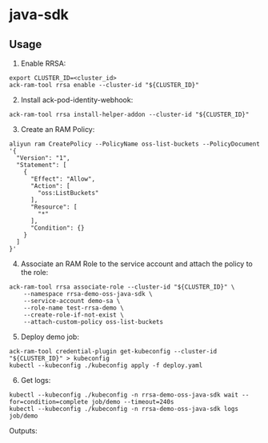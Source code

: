# java-sdk

## Usage

1. Enable RRSA:

```
export CLUSTER_ID=<cluster_id>
ack-ram-tool rrsa enable --cluster-id "${CLUSTER_ID}"
```

2. Install ack-pod-identity-webhook:

```
ack-ram-tool rrsa install-helper-addon --cluster-id "${CLUSTER_ID}"
```


3. Create an RAM Policy:

```
aliyun ram CreatePolicy --PolicyName oss-list-buckets --PolicyDocument '{
  "Version": "1",
  "Statement": [
    {
      "Effect": "Allow",
      "Action": [
        "oss:ListBuckets"
      ],
      "Resource": [
        "*"
      ],
      "Condition": {}
    }
  ]
}'
```

4. Associate an RAM Role to the service account and attach the policy to the role:

```
ack-ram-tool rrsa associate-role --cluster-id "${CLUSTER_ID}" \
    --namespace rrsa-demo-oss-java-sdk \
    --service-account demo-sa \
    --role-name test-rrsa-demo \
    --create-role-if-not-exist \
    --attach-custom-policy oss-list-buckets
```

5. Deploy demo job:

```
ack-ram-tool credential-plugin get-kubeconfig --cluster-id "${CLUSTER_ID}" > kubeconfig
kubectl --kubeconfig ./kubeconfig apply -f deploy.yaml
```

6. Get logs:

```
kubectl --kubeconfig ./kubeconfig -n rrsa-demo-oss-java-sdk wait --for=condition=complete job/demo --timeout=240s
kubectl --kubeconfig ./kubeconfig -n rrsa-demo-oss-java-sdk logs job/demo
```

Outputs:

```

```

